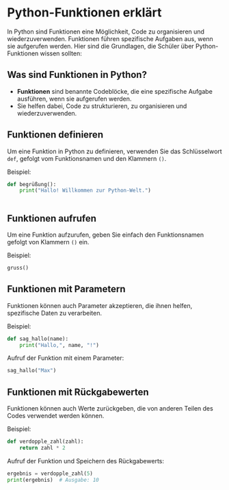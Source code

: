 # Python-Funktionen erklärt

In  Python  sind Funktionen eine Möglichkeit, Code zu organisieren und wiederzuverwenden. Funktionen führen spezifische Aufgaben aus, wenn sie aufgerufen werden. Hier sind die Grundlagen, die Schüler über  Python-Funktionen wissen sollten:

## Was sind Funktionen in  Python?

-   **Funktionen**  sind benannte Codeblöcke, die eine spezifische Aufgabe ausführen, wenn sie aufgerufen werden.
-   Sie helfen dabei, Code zu strukturieren, zu organisieren und wiederzuverwenden.

## Funktionen definieren

Um eine Funktion in  Python  zu definieren, verwenden Sie das Schlüsselwort  `def`, gefolgt vom Funktionsnamen und den Klammern  `()`.

Beispiel:


```python
def begrüßung():
    print("Hallo! Willkommen zur Python-Welt.")
    
```

## Funktionen aufrufen

Um eine Funktion aufzurufen, geben Sie einfach den Funktionsnamen gefolgt von Klammern  `()`  ein.

Beispiel:


```python
gruss()

```

## Funktionen mit Parametern

Funktionen können auch Parameter akzeptieren, die ihnen helfen, spezifische Daten zu verarbeiten.

Beispiel:


```python
def sag_hallo(name):
    print("Hallo,", name, "!")

```

Aufruf der Funktion mit einem Parameter:


```python
sag_hallo("Max")

```

## Funktionen mit Rückgabewerten

Funktionen können auch Werte zurückgeben, die von anderen Teilen des Codes verwendet werden können.

Beispiel:


```python
def verdopple_zahl(zahl):
    return zahl * 2

```

Aufruf der Funktion und Speichern des Rückgabewerts:


```python
ergebnis = verdopple_zahl(5)
print(ergebnis)  # Ausgabe: 10

```
